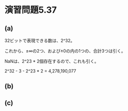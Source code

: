 # 演習問題5.37

## (a)

32ビットで表現できる数は、2^32。

これから、±∞の2つ、および±0の内の1つの、合計3つは引く。

NaNは、2^23 * 2個存在するので、これも引く。

2^32 - 3 - 2^23 * 2 = 4,278,190,077

## (b)


## (c)
